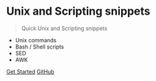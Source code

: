 # Unix and Scripting snippets

> Quick Unix and Scripting snippets

- Unix commands
- Bash / Shell scripts
- SED
- AWK

[Get Started](?id=table-of-contents)
[GitHub](https://github.com/hemanth22/Capstone)
